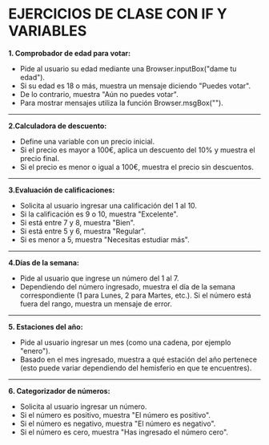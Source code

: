 # EJERCICIOS DE CLASE CON IF Y VARIABLES

**1. Comprobador de edad para votar:**

  * Pide al usuario su edad mediante una Browser.inputBox("dame tu edad").
  * Si su edad es 18 o más, muestra un mensaje diciendo "Puedes votar".
  * De lo contrario, muestra "Aún no puedes votar".
  * Para mostrar mensajes utiliza la función Browser.msgBox("").
---

**2.Calculadora de descuento:**

* Define una variable con un precio inicial.
* Si el precio es mayor a 100€, aplica un descuento del 10% y muestra el precio final.
* Si el precio es menor o igual a 100€, muestra el precio sin descuentos.
---

**3.Evaluación de calificaciones:**

* Solicita al usuario ingresar una calificación del 1 al 10.
* Si la calificación es 9 o 10, muestra "Excelente".
* Si está entre 7 y 8, muestra "Bien".
* Si está entre 5 y 6, muestra "Regular".
* Si es menor a 5, muestra "Necesitas estudiar más".
---

**4.Días de la semana:**

* Pide al usuario que ingrese un número del 1 al 7.
* Dependiendo del número ingresado, muestra el día de la semana correspondiente (1 para Lunes, 2 para Martes, etc.). Si el número está fuera del rango, muestra un mensaje de error.
---

**5. Estaciones del año:**

* Pide al usuario ingresar un mes (como una cadena, por ejemplo "enero").
* Basado en el mes ingresado, muestra a qué estación del año pertenece (esto puede variar dependiendo del hemisferio en que te encuentres).

---
**6. Categorizador de números:**

* Solicita al usuario ingresar un número.
* Si el número es positivo, muestra "El número es positivo".
* Si el número es negativo, muestra "El número es negativo".
* Si el número es cero, muestra "Has ingresado el número cero".
